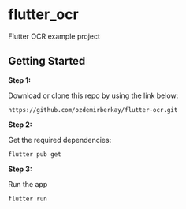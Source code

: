 # flutter_ocr

Flutter OCR example project

## Getting Started

**Step 1:**

Download or clone this repo by using the link below:

```
https://github.com/ozdemirberkay/flutter-ocr.git
```

**Step 2:**

Get the required dependencies: 

```
flutter pub get 
```

**Step 3:**

Run the app

```
flutter run 
```
